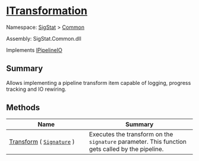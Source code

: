 # [ITransformation](./ITransformation.md)

Namespace: [SigStat]() > [Common](./README.md)

Assembly: SigStat.Common.dll

Implements [IPipelineIO](./Pipeline/IPipelineIO.md)

## Summary
Allows implementing a pipeline transform item capable of logging, progress tracking and IO rewiring.

## Methods

| Name | Summary | 
| --- | --- | 
| [Transform](./Methods/ITransformation-100663461.md) ( [`Signature`](./Signature.md) )<div style="width: 200px">| Executes the transform on the `signature` parameter.  This function gets called by the pipeline.<div style="width: 200px">| <br>


